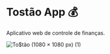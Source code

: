 # Tostão App 💰
Aplicativo web de controle de finanças.

![To$tão (1080 × 1080 px) (1)](https://user-images.githubusercontent.com/79765050/152612967-2037e2fc-6a35-4a23-84db-4ee4596c2b3a.png)
